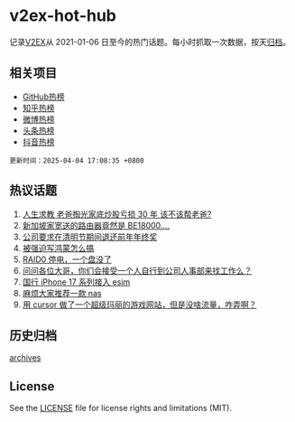 # v2ex-hot-hub

 记录[V2EX](https://www.v2ex.com/)从 2021-01-06 日至今的热门话题。每小时抓取一次数据，按天[归档](archives)。
 
 ## 相关项目

- [GitHub热榜](https://github.com/it985/github-hot-hub)
- [知乎热榜](https://github.com/it985/zhihu-hot-hub)
- [微博热榜](https://github.com/it985/weibo-hot-hub)
- [头条热榜](https://github.com/it985/toutiao-hot-hub)
- [抖音热榜](https://github.com/it985/douyin-hot-hub)


 `更新时间：2025-04-04 17:08:35 +0800`

## 热议话题

1. [人生求教 老爸掏光家底炒股亏损 30 年 该不该帮老爸?](https://www.v2ex.com/t/1123253)
1. [新加坡家宽送的路由器竟然是 BE18000....](https://www.v2ex.com/t/1123226)
1. [公司要求在清明节期间退还前年年终奖](https://www.v2ex.com/t/1123206)
1. [被强迫写鸿蒙怎么搞](https://www.v2ex.com/t/1123185)
1. [RAID0 停电，一个盘没了](https://www.v2ex.com/t/1123252)
1. [问问各位大哥，你们会接受一个人自行到公司人事部来找工作么？](https://www.v2ex.com/t/1123291)
1. [国行 iPhone 17 系列接入 esim](https://www.v2ex.com/t/1123246)
1. [麻烦大家推荐一款 nas](https://www.v2ex.com/t/1123179)
1. [用 cursor 做了一个超级玛丽的游戏网站，但是没啥流量，咋弄啊？](https://www.v2ex.com/t/1123180)

## 历史归档

[archives](archives)

## License

See the [LICENSE](LICENSE) file for license rights and limitations (MIT).
